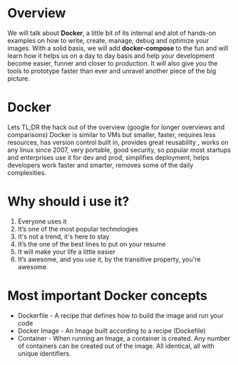 # Overview

We will talk about **Docker**, a little bit of its internal and alot of hands-on examples on how to write, create, manage, debug and optimize your images.
With a solid basis, we will add **docker-compose** to the fun and will learn how it helps us on a day to day basis and help your development become easier, funner and closer to production. It will also give you the tools to prototype faster than ever and unravel another piece of the big picture.


# Docker
Lets TL;DR the hack out of the overview (google for longer overviews and comparisons)
Docker is similar to VMs but smaller, faster, requires less resources, has version control built in, provides great reusability , works on any linux since 2007, very portable, good security, so popular most startups and enterprises use it for dev and prod, simplifies  deployment, helps developers work faster and smarter, removes some of the daily complexities.

# Why should i use it?
1. Everyone uses it
1. It’s one of the most popular technologies
1. It's not a trend, it's here to stay
1. It’s the one of the best lines to put on your resume
1. It will make your life a little easier
1. It’s awesome, and you use it, by the transitive property, you're awesome.

# Most important Docker concepts
- Dockerfile - A recipe that defines how to build the image and run your code
- Docker Image - An Image built according to a recipe (Dockefile)
- Container - When running an Image, a container is created. Any number of containers can be created out of the image. All identical, all with unique identifiers.
